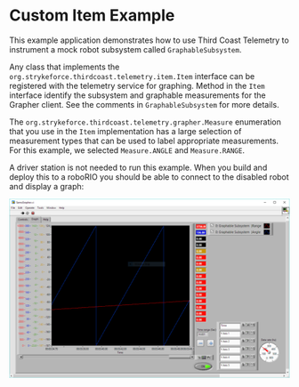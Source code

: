 # Custom Item Example

This example application demonstrates how to use Third Coast Telemetry to instrument a mock robot subsystem called `GraphableSubsystem`.

Any class that implements the `org.strykeforce.thirdcoast.telemetry.item.Item` interface can be registered with the telemetry service for graphing. Method in the `Item` interface identify the subsystem and graphable measurements for the Grapher client. See the comments in `GraphableSubsystem` for more details.

The `org.strykeforce.thirdcoast.telemetry.grapher.Measure` enumeration that you use in the `Item` implementation has a large selection of measurement types that can be used to label appropriate measurements. For this example, we selected `Measure.ANGLE` and `Measure.RANGE`.

A driver station is not needed to run this example. When you build and deploy this to a roboRIO you should be able to connect to the disabled robot and display a graph:

![Grapher](grapher.png)
